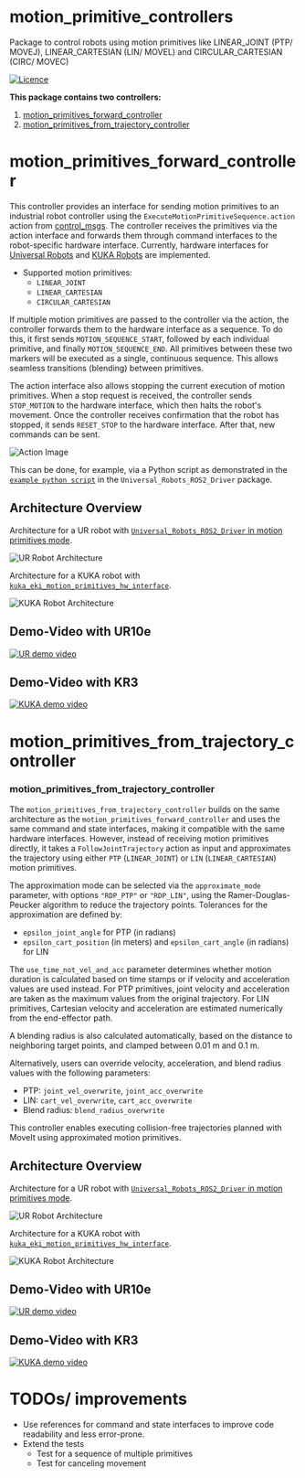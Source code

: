 motion_primitive_controllers
==========================================

Package to control robots using motion primitives like LINEAR_JOINT (PTP/ MOVEJ), LINEAR_CARTESIAN (LIN/ MOVEL) and CIRCULAR_CARTESIAN (CIRC/ MOVEC)

[![Licence](https://img.shields.io/badge/License-Apache-2.0-blue.svg)](https://opensource.org/licenses/Apache-2.0)

**This package contains two controllers:**
1. [motion_primitives_forward_controller](#moprim_forward_controller)
2. [motion_primitives_from_trajectory_controller](#moprim_from_traj_controller)

<a name="moprim_forward_controller"/>

# motion_primitives_forward_controller
This controller provides an interface for sending motion primitives to an industrial robot controller using the `ExecuteMotionPrimitiveSequence.action` action from [control_msgs](https://github.com/ros-controls/control_msgs/blob/motion_primitives/control_msgs/action/ExecuteMotionPrimitiveSequence.action). The controller receives the primitives via the action interface and forwards them through command interfaces to the robot-specific hardware interface. Currently, hardware interfaces for [Universal Robots](https://github.com/UniversalRobots/Universal_Robots_ROS2_Driver) and [KUKA Robots](https://github.com/b-robotized-forks/kuka_experimental/tree/motion_primitive_kuka_driver) are implemented.

- Supported motion primitives:
  - `LINEAR_JOINT`
  - `LINEAR_CARTESIAN`
  - `CIRCULAR_CARTESIAN`

If multiple motion primitives are passed to the controller via the action, the controller forwards them to the hardware interface as a sequence. To do this, it first sends `MOTION_SEQUENCE_START`, followed by each individual primitive, and finally `MOTION_SEQUENCE_END`. All primitives between these two markers will be executed as a single, continuous sequence. This allows seamless transitions (blending) between primitives.

The action interface also allows stopping the current execution of motion primitives. When a stop request is received, the controller sends `STOP_MOTION` to the hardware interface, which then halts the robot's movement. Once the controller receives confirmation that the robot has stopped, it sends `RESET_STOP` to the hardware interface. After that, new commands can be sent.

![Action Image](doc/Moprim_Controller_ExecuteMotion_Action.drawio.png)

This can be done, for example, via a Python script as demonstrated in the [`example python script`](https://github.com/UniversalRobots/Universal_Robots_ROS2_Driver/blob/main/ur_robot_driver/examples/send_dummy_motion_primitives_ur10e.py) in the `Universal_Robots_ROS2_Driver` package.

## Architecture Overview
Architecture for a UR robot with [`Universal_Robots_ROS2_Driver` in motion primitives mode](https://github.com/UniversalRobots/Universal_Robots_ROS2_Driver).

![UR Robot Architecture](doc/ros2_control_motion_primitives_ur_integrated.drawio.png)

Architecture for a KUKA robot with [`kuka_eki_motion_primitives_hw_interface`](https://github.com/b-robotized-forks/kuka_experimental/tree/motion_primitive_kuka_driver/kuka_eki_motion_primitives_hw_interface).

![KUKA Robot Architecture](doc/ros2_control_motion_primitives_kuka.drawio.png)

## Demo-Video with UR10e
[![UR demo video](doc/moprim_forward_controller_ur_demo_thumbnail.png)](https://youtu.be/SKz6LFvJmhQ)

## Demo-Video with KR3
[![KUKA demo video](doc/moprim_forward_controller_kuka_demo_thumbnail.png)](https://youtu.be/_BWCO36j9bg)

<a name="moprim_from_traj_controller"/>

# motion_primitives_from_trajectory_controller

### motion_primitives_from_trajectory_controller

The `motion_primitives_from_trajectory_controller` builds on the same architecture as the `motion_primitives_forward_controller` and uses the same command and state interfaces, making it compatible with the same hardware interfaces. However, instead of receiving motion primitives directly, it takes a `FollowJointTrajectory` action as input and approximates the trajectory using either `PTP` (`LINEAR_JOINT`) or `LIN` (`LINEAR_CARTESIAN`) motion primitives.

The approximation mode can be selected via the `approximate_mode` parameter, with options `"RDP_PTP"` or `"RDP_LIN"`, using the Ramer-Douglas-Peucker algorithm to reduce the trajectory points. Tolerances for the approximation are defined by:
- `epsilon_joint_angle` for PTP (in radians)
- `epsilon_cart_position` (in meters) and `epsilon_cart_angle` (in radians) for LIN

The `use_time_not_vel_and_acc` parameter determines whether motion duration is calculated based on time stamps or if velocity and acceleration values are used instead. For PTP primitives, joint velocity and acceleration are taken as the maximum values from the original trajectory. For LIN primitives, Cartesian velocity and acceleration are estimated numerically from the end-effector path.

A blending radius is also calculated automatically, based on the distance to neighboring target points, and clamped between 0.01 m and 0.1 m.

Alternatively, users can override velocity, acceleration, and blend radius values with the following parameters:
- PTP: `joint_vel_overwrite`, `joint_acc_overwrite`
- LIN: `cart_vel_overwrite`, `cart_acc_overwrite`
- Blend radius: `blend_radius_overwrite`

This controller enables executing collision-free trajectories planned with MoveIt using approximated motion primitives.

## Architecture Overview
Architecture for a UR robot with [`Universal_Robots_ROS2_Driver` in motion primitives mode](https://github.com/UniversalRobots/Universal_Robots_ROS2_Driver).

![UR Robot Architecture](doc/ros2_control_motion_primitives_from_traj_ur.drawio.png)

Architecture for a KUKA robot with [`kuka_eki_motion_primitives_hw_interface`](https://github.com/b-robotized-forks/kuka_experimental/tree/motion_primitive_kuka_driver/kuka_eki_motion_primitives_hw_interface).

![KUKA Robot Architecture](doc/ros2_control_motion_primitives_from_traj_kuka.drawio.png)

## Demo-Video with UR10e
[![UR demo video](doc/moprim_from_traj_controller_ur_demo_thumbnail.png)](https://youtu.be/nsG4sW8BfLI)


## Demo-Video with KR3
[![KUKA demo video](doc/moprim_from_traj_controller_kuka_demo_thumbnail.png)](https://youtu.be/zaRkU-whyPM)


# TODOs/ improvements
- Use references for command and state interfaces to improve code readability and less error-prone.
- Extend the tests
   - Test for a sequence of multiple primitives
   - Test for canceling movement
